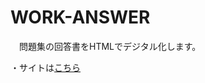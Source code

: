 <!DOCTYPE html>
<html>
  <body>
    <h1>WORK-ANSWER</h1>
    <p>　問題集の回答書をHTMLでデジタル化します。</p>
    <p>・サイトは<a href="https://yuito723.github.io/work-answer/">こちら</a></p>
  </body>
</html>
